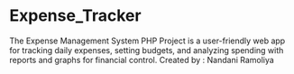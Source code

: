 # Expense_Tracker
The Expense Management System PHP Project is a user-friendly web app for tracking daily expenses, setting budgets, and analyzing spending with reports and graphs for financial control.
Created by : Nandani Ramoliya
